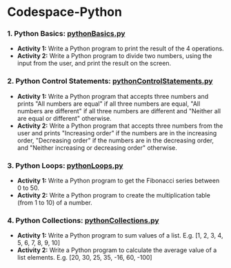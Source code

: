 # Codespace-Python
### 1. Python Basics: [pythonBasics.py](/pythonBasics.py) ###
* **Activity 1:** Write a Python program to print the result of the 4 operations.
* **Activity 2:** Write a Python program to divide two numbers, using the input from the user, and print the result on the screen.

### 2. Python Control Statements: [pythonControlStatements.py](/pythonControlStatements.py) ###
* **Activity 1:** Write a Python program that accepts three numbers and prints "All numbers are equal" if all three numbers are equal, "All numbers are different" if all three numbers are different and "Neither all are equal or different" otherwise.
* **Activity 2:** Write a Python program that accepts three numbers from the user and prints "Increasing order" if the numbers are in the increasing order, "Decreasing order" if the numbers are in the decreasing order, and "Neither increasing or decreasing order" otherwise.

### 3. Python Loops: [pythonLoops.py](/pythonLoops.py) ###
* **Activity 1:** Write a Python program to get the Fibonacci series between 0 to 50. 
* **Activity 2:** Write a Python program to create the multiplication table (from 1 to 10) of a number.

### 4. Python Collections: [pythonCollections.py](/pythoCollections.py) ###
* **Activity 1:** Write a Python program to sum values of a list. E.g. [1, 2, 3, 4, 5, 6, 7, 8, 9, 10]
* **Activity 2:** Write a Python program to calculate the average value of a list elements. E.g. [20, 30, 25, 35, -16, 60, -100]
